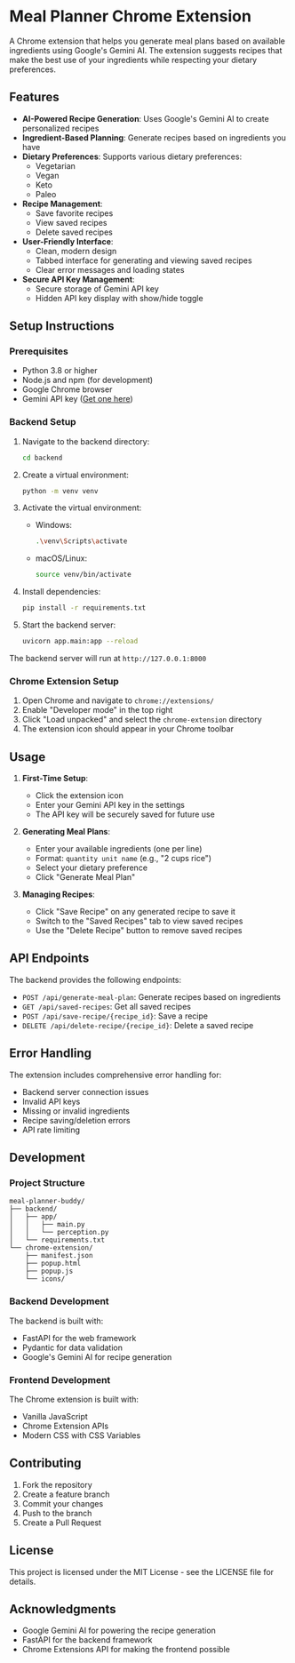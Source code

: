 # Meal Planner Chrome Extension

A Chrome extension that helps you generate meal plans based on available ingredients using Google's Gemini AI. The extension suggests recipes that make the best use of your ingredients while respecting your dietary preferences.

## Features

- **AI-Powered Recipe Generation**: Uses Google's Gemini AI to create personalized recipes
- **Ingredient-Based Planning**: Generate recipes based on ingredients you have
- **Dietary Preferences**: Supports various dietary preferences:
  - Vegetarian
  - Vegan
  - Keto
  - Paleo
- **Recipe Management**:
  - Save favorite recipes
  - View saved recipes
  - Delete saved recipes
- **User-Friendly Interface**:
  - Clean, modern design
  - Tabbed interface for generating and viewing saved recipes
  - Clear error messages and loading states
- **Secure API Key Management**:
  - Secure storage of Gemini API key
  - Hidden API key display with show/hide toggle

## Setup Instructions

### Prerequisites

- Python 3.8 or higher
- Node.js and npm (for development)
- Google Chrome browser
- Gemini API key ([Get one here](https://makersuite.google.com/app/apikey))

### Backend Setup

1. Navigate to the backend directory:

   ```bash
   cd backend
   ```

2. Create a virtual environment:

   ```bash
   python -m venv venv
   ```

3. Activate the virtual environment:

   - Windows:
     ```bash
     .\venv\Scripts\activate
     ```
   - macOS/Linux:
     ```bash
     source venv/bin/activate
     ```

4. Install dependencies:

   ```bash
   pip install -r requirements.txt
   ```

5. Start the backend server:
   ```bash
   uvicorn app.main:app --reload
   ```

The backend server will run at `http://127.0.0.1:8000`

### Chrome Extension Setup

1. Open Chrome and navigate to `chrome://extensions/`
2. Enable "Developer mode" in the top right
3. Click "Load unpacked" and select the `chrome-extension` directory
4. The extension icon should appear in your Chrome toolbar

## Usage

1. **First-Time Setup**:

   - Click the extension icon
   - Enter your Gemini API key in the settings
   - The API key will be securely saved for future use

2. **Generating Meal Plans**:

   - Enter your available ingredients (one per line)
   - Format: `quantity unit name` (e.g., "2 cups rice")
   - Select your dietary preference
   - Click "Generate Meal Plan"

3. **Managing Recipes**:
   - Click "Save Recipe" on any generated recipe to save it
   - Switch to the "Saved Recipes" tab to view saved recipes
   - Use the "Delete Recipe" button to remove saved recipes

## API Endpoints

The backend provides the following endpoints:

- `POST /api/generate-meal-plan`: Generate recipes based on ingredients
- `GET /api/saved-recipes`: Get all saved recipes
- `POST /api/save-recipe/{recipe_id}`: Save a recipe
- `DELETE /api/delete-recipe/{recipe_id}`: Delete a saved recipe

## Error Handling

The extension includes comprehensive error handling for:

- Backend server connection issues
- Invalid API keys
- Missing or invalid ingredients
- Recipe saving/deletion errors
- API rate limiting

## Development

### Project Structure

```
meal-planner-buddy/
├── backend/
│   ├── app/
│   │   ├── main.py
│   │   └── perception.py
│   └── requirements.txt
└── chrome-extension/
    ├── manifest.json
    ├── popup.html
    ├── popup.js
    └── icons/
```

### Backend Development

The backend is built with:

- FastAPI for the web framework
- Pydantic for data validation
- Google's Gemini AI for recipe generation

### Frontend Development

The Chrome extension is built with:

- Vanilla JavaScript
- Chrome Extension APIs
- Modern CSS with CSS Variables

## Contributing

1. Fork the repository
2. Create a feature branch
3. Commit your changes
4. Push to the branch
5. Create a Pull Request

## License

This project is licensed under the MIT License - see the LICENSE file for details.

## Acknowledgments

- Google Gemini AI for powering the recipe generation
- FastAPI for the backend framework
- Chrome Extensions API for making the frontend possible
